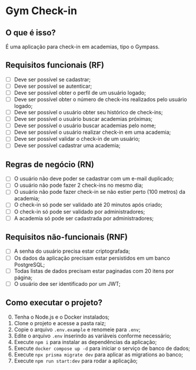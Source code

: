 # Gym Check-in

## O que é isso?

É uma aplicação para check-in em academias, tipo o Gympass.

## Requisitos funcionais (RF)

- [ ] Deve ser possível se cadastrar;
- [ ] Deve ser possível se autenticar;
- [ ] Deve ser possível obter o perfil de um usuário logado;
- [ ] Deve ser possível obter o número de check-ins realizados pelo usuário logado;
- [ ] Deve ser possível o usuário obter seu histórico de check-ins;
- [ ] Deve ser possível o usuário buscar academias próximas;
- [ ] Deve ser possível o usuário buscar academias pelo nome;
- [ ] Deve ser possível o usuário realizar check-in em uma academia;
- [ ] Deve ser possível validar o check-in de um usuário;
- [ ] Deve ser possível cadastrar uma academia;

## Regras de negócio (RN)

- [ ] O usuário não deve poder se cadastrar com um e-mail duplicado;
- [ ] O usuário não pode fazer 2 check-ins no mesmo dia;
- [ ] O usuário não pode fazer check-in se não estier perto (100 metros) da academia;
- [ ] O check-in só pode ser validado até 20 minutos após criado;
- [ ] O check-in só pode ser validado por administradores;
- [ ] A academia só pode ser cadastrada por administradores;

## Requisitos não-funcionais (RNF)

- [ ] A senha do usuário precisa estar criptografada;
- [ ] Os dados da aplicação precisam estar persistidos em um banco PostgreSQL;
- [ ] Todas listas de dados precisam estar paginadas com 20 itens por página;
- [ ] O usuário dee ser identificado por um JWT;

## Como executar o projeto?

0. Tenha o Node.js e o Docker instalados;
1. Clone o projeto e acesse a pasta raiz;
2. Copie o arquivo `.env.example` e renomeie para `.env`;
3. Edite o arquivo `.env` inserindo as variáveis conforme necessário;
4. Execute `npm i` para instalar as dependências da aplicação;
5. Execute `docker compose up -d` para iniciar o serviço de banco de dados;
6. Execute `npx prisma migrate dev` para aplicar as migrations ao banco;
7. Execute `npm run start:dev` para rodar a aplicação;
